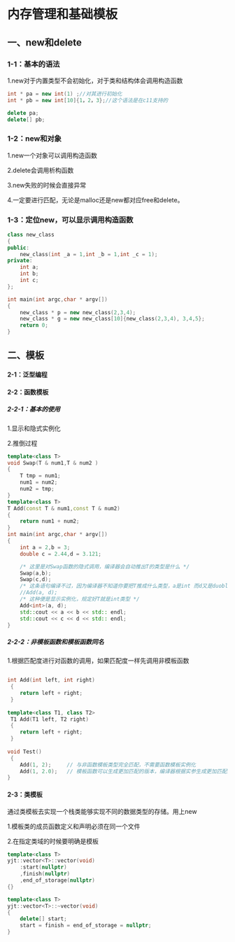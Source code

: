 # 内存管理和基础模板

## 一、new和delete

### 1-1：基本的语法

1.new对于内置类型不会初始化，对于类和结构体会调用构造函数

```cpp
int * pa = new int(1) ;//对其进行初始化
int * pb = new int[10]{1，2，3};//这个语法是在c11支持的

delete pa;
delete[] pb;
```

### 1-2：new和对象

1.new一个对象可以调用构造函数

2.delete会调用析构函数 

3.new失败的时候会直接异常 

4.一定要进行匹配，无论是malloc还是new都对应free和delete。

### 1-3：定位new，可以显示调用构造函数 

```cpp
class new_class
{
public:
    new_class(int _a = 1,int _b = 1,int _c = 1);
private:
    int a;
    int b;
    int c;
};

int main(int argc,char * argv[])
{
    new_class * p = new new_class(2,3,4);
    new_class * g = new new_class[10]{new_class(2,3,4), 3,4,5};
    return 0;
}
```

###  

## 二、模板

#### 2-1：泛型编程



#### 2-2：函数模板

##### 2-2-1：基本的使用

1.显示和隐式实例化

2.推倒过程

```cpp
template<class T>
void Swap(T & num1,T & num2 )
{
    T tmp = num1;
    num1 = num2;
    num2 = tmp;
}
template<class T>
T Add(const T & num1,const T & num2)
{
    return num1 + num2;
}
int main(int argc,char * argv[])
{
    int a = 2,b = 3;
    double c = 2.44,d = 3.121;

    /* 这里是对Swap函数的隐式调用，编译器会自动推出T的类型是什么 */
    Swap(a,b);
    Swap(c,d);
    /* 这条语句编译不过，因为编译器不知道你要把T推成什么类型，a是int 而d又是duoble */
    //Add(a, d);
    /* 这种便是显示实例化，规定好T就是int类型 */
    Add<int>(a, d);
    std::cout << a << b << std:: endl;
    std::cout << c << d << std:: endl;
}
```

##### 2-2-2：非模板函数和模板函数同名

1.根据匹配度进行对函数的调用，如果匹配度一样先调用非模板函数

```cpp

int Add(int left, int right)
 {
    return left + right;
 }
 
template<class T1, class T2>
 T1 Add(T1 left, T2 right)
 {
    return left + right;
 }
 
void Test()
 {
    Add(1, 2);     // 与非函数模板类型完全匹配，不需要函数模板实例化
    Add(1, 2.0);   // 模板函数可以生成更加匹配的版本，编译器根据实参生成更加匹配的Add函数
}
```



#### 2-3：类模板

通过类模板去实现一个栈类能够实现不同的数据类型的存储。用上new

1.模板类的成员函数定义和声明必须在同一个文件

2.在指定类域的时候要明确是模板

```cpp
template<class T>
yjt::vector<T>::vector(void)
    :start(nullptr)
    ,finish(nullptr)
    ,end_of_storage(nullptr)
{}

template<class T>
yjt::vector<T>::~vector(void)
{
    delete[] start;
    start = finish = end_of_storage = nullptr;
}
```

